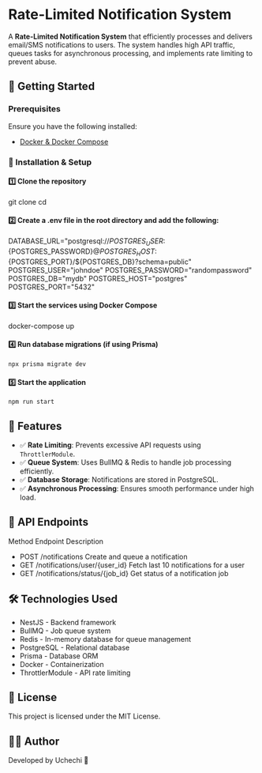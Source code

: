 # Rate-Limited Notification System

A **Rate-Limited Notification System** that efficiently processes and delivers email/SMS notifications to users. The system handles high API traffic, queues tasks for asynchronous processing, and implements rate limiting to prevent abuse.

## 🚀 Getting Started

### Prerequisites
Ensure you have the following installed:
- [Docker & Docker Compose](https://www.docker.com/)

### 🔧 Installation & Setup

#### 1️⃣ Clone the repository
git clone <repo-url>
cd <repo-name>
#### 2️⃣ Create a .env file in the root directory and add the following:

DATABASE_URL="postgresql://${POSTGRES_USER}:${POSTGRES_PASSWORD}@${POSTGRES_HOST}:${POSTGRES_PORT}/${POSTGRES_DB}?schema=public"
POSTGRES_USER="johndoe"
POSTGRES_PASSWORD="randompassword"
POSTGRES_DB="mydb"
POSTGRES_HOST="postgres"
POSTGRES_PORT="5432"
#### 3️⃣ Start the services using Docker Compose

docker-compose up
#### 4️⃣ Run database migrations (if using Prisma)
```
npx prisma migrate dev
```
#### 5️⃣ Start the application
```
npm run start
```
## 📌 Features
- ✅ **Rate Limiting**: Prevents excessive API requests using `ThrottlerModule`.  
- ✅ **Queue System**: Uses BullMQ & Redis to handle job processing efficiently.  
- ✅ **Database Storage**: Notifications are stored in PostgreSQL.  
- ✅ **Asynchronous Processing**: Ensures smooth performance under high load.  


## 📡 API Endpoints
Method	Endpoint	Description
- POST	/notifications	Create and queue a notification
- GET	/notifications/user/{user_id}	Fetch last 10 notifications for a user
- GET	/notifications/status/{job_id}	Get status of a notification job

## 🛠 Technologies Used
- NestJS - Backend framework
- BullMQ - Job queue system
- Redis - In-memory database for queue management
- PostgreSQL - Relational database
- Prisma - Database ORM
- Docker - Containerization
- ThrottlerModule - API rate limiting

## 📜 License
This project is licensed under the MIT License.

## 👨‍💻 Author
Developed by Uchechi 🚀



